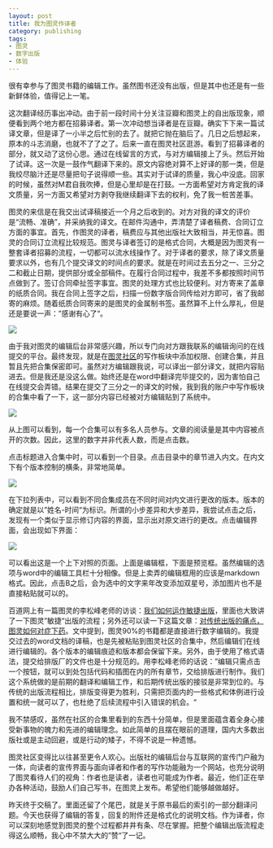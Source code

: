 ```yaml
---
layout: post
title: 我为图灵作译者
category: publishing
tags:
- 图灵
- 数字出版
- 体验
---
```


很有幸参与了图灵书籍的编辑工作。虽然图书还没有出版，但是其中也还是有一些新鲜体验，值得记上一笔。
<!--more-->

这次翻译经历事出冲动。由于前一段时间十分关注豆瓣和图灵上的自出版现象，顺便看到两个地方都在招募译者。第一次冲动想当译者是在豆瓣。确实下下来一篇试译文章，但是译了一小半之后忙别的去了。就把它抛在脑后了。几日之后想起来，原本的斗志消磨，也就不了了之了。后来一直在图灵社区逛游。看到了招募译者的部分，就又动了这份心思。通过在线留言的方式，与对方编辑接上了头。然后开始了试译。这一次是一鼓作气翻译下来的。原文内容绝对算不上好译的那一类，但是我绞尽脑汁还是尽量把句子说得顺一些。其实对于试译的质量，我心中没底。回家的时候，虽然对M君自我吹捧，但是心里却是在打鼓。一方面希望对方肯定我的译文质量，另一方面又希望对方剥夺我继续翻译下去的权利，免了我一桩苦差事。

图灵的来信是在我交出试译稿接近一个月之后收到的。对方对我的译文的评价是“流畅、准确”，并采纳我的译文。在邮件沟通中，弄清楚了译者稿费、合同订立方面的事宜。首先，作图灵的译者，稿费应与其他出版社大致相当，并无惊喜。图灵的合同订立流程比较规范。图灵与译者签订的是格式合同，大概是因为图灵有一整套译者招募的流程，一切都可以流水线操作了。对于译者的要求，除了译文质量要求以外，也有几个提交译文的时间点的要求。就是在时间过去五分之一、三分之二和截止日期，提供部分或全部稿件。在履行合同过程中，我差不多都按照时间节点做到了。签订合同牵扯签字事宜。图灵的处理方式也比较便利。对方寄来了盖章的纸质合同。我在合同上签字之后，扫描一份数字版合同传给对方即可，省了我邮寄的麻烦。随着纸质合同寄来的是图灵的金属制书签。虽然算不上什么厚礼，但是还是要说一声：”感谢有心了“。

<img src="http://pic.yupoo.com/fantaghiro_v/DRzm58Wa/AB2Is.png" style="max-width: 50%">

由于我对图灵的编辑后台非常感兴趣，所以专门向对方跟我联系的编辑询问的在线提交的平台。最终发现，就是在[图灵社区](http://www.ituring.com.cn/)的写作板块中添加权限、创建合集，并且暂且先把合集保密即可。虽然对方编辑跟我说，可以译出一部分译文，就把内容贴进去。但是我还是没这么做。始终还是在word中翻译完毕提交的，因为害怕自己在线提交会弄错。结果在提交了三分之一的译文的时候，我到我的账户中写作板块的合集中看了一下，这一部分内容已经被对方编辑贴到了系统中。

<img src="http://pic.yupoo.com/fantaghiro_v/DRzqvmKy/aRcj8.png" style="max-width: 80%">

从上图可以看到，每一个合集可以有多名人员参与。文章的阅读量是其中内容被点开的次数。因此，这里的数字并非代表人数，而是点击数。

点击标题进入合集中时，可以看到一个目录。点击目录中的章节进入内文。在内文下有个版本控制的横条，非常地简单。

<img src="http://pic.yupoo.com/fantaghiro_v/DRzqEugc/ZajBJ.png" style="max-width: 80%">

在下拉列表中，可以看到不同合集成员在不同时间对内文进行更改的版本。版本的确定就是以”姓名-时间“为标识。所谓的小步差异和大步差异，我尝试点击之后，发现有一个类似于显示修订内容的界面，显示出对原文进行的更改。点击编辑界面，会出现如下界面：

<img src="http://pic.yupoo.com/fantaghiro_v/DRzqEcJt/4aCkW.png" style="max-width: 80%">

可以看出这是一个上下对照的页面。上面是编辑框，下面是预览框。虽然编辑的选项与word中的编辑工具栏十分相像。但是上卖弄的编辑框用的应该是markdown格式。因此，点击B之后，会为选中的文字来年改变添加双星号，添加图片也不是直接粘贴就可以的。

百道网上有一篇图灵的李松峰老师的访谈：[我们如何运作敏捷出版](http://www.bookdao.com/article/74174/)，里面也大致讲了一下图灵”敏捷“出版的流程；另外还可以读一下这篇文章：[对传统出版的痛点，图灵如何对症下药](http://www.cdpi.cn/xzx/toutiaoyaowen/20131231/9382.html)。文中提到，图灵90%的书籍都是直接进行数字编辑的。我提交过去的word文档的译稿，也是先被粘贴到图灵社区的合集中，然后编辑们在线进行编辑的。各个版本的编辑痕迹和版本都会保留下来。另外，由于使用了格式语法，提交给排版厂的文件也是十分规范的。用李松峰老师的话说：”编辑只需点击一个按钮，就可以到处包括代码和插图在内的所有章节，交给排版进行制作。我们这个系统做的是前期的翻译和编辑工作，和后期传统出版的接驳是非常到位的。与传统的出版流程相比，排版变得更为胜利，只需把页面内的一些格式和体例进行设置和统一就可以了，也杜绝了后续流程中引入错误的机会。“

我不禁感叹，虽然在社区的合集里看到的东西十分简单，但是里面蕴含着全身心接受新事物的魄力和先进的编辑理念。如此简单的且摆在眼前的道理，国内大多数出版社或是主动回避，或是行动的矮子，不得不说是一种遗憾。

图灵社区变得比以往甚至更令人欢心。出版社的编辑后台与互联网的宣传门户融为一体，向读者的宣传界面与面向译者和作者的写作功能融为一个网站，也充分说明了图灵看待人们的视角：作者也是读者，读者也可能成为作者。最近，他们正在举办各种活动，鼓励人们自己写书，在图灵上发布。希望他们能够越做越好。

昨天终于交稿了。里面还留了个尾巴，就是关于原书最后的索引的一部分翻译问题。今天也获得了编辑的答复，回复的附件还是格式化的说明文档。作为译者，你可以深刻地感觉到图灵的整个过程都井井有条、尽在掌握。把整个编辑出版流程走得这么顺畅，我心中不禁大大的”赞“了一记。